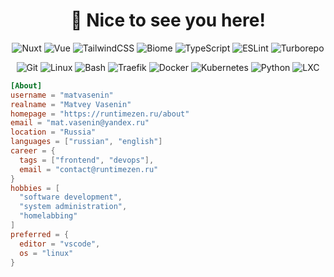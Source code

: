 <h1 align=center>
  👋 Nice to see you here!
</h1>

<p align=center>
  <img alt="Nuxt" src="https://img.shields.io/badge/Nuxt-00DC82?style=flat-square&logo=nuxt&logoColor=white">
  <img alt="Vue" src="https://img.shields.io/badge/Vue-4FC08D?style=flat-square&logo=vuedotjs&logoColor=white">
  <img alt="TailwindCSS" src="https://img.shields.io/badge/TailwindCSS-06B6D4?style=flat-square&logo=tailwindcss&logoColor=white">
  <img alt="Biome" src="https://img.shields.io/badge/Biome-60A5FA?style=flat-square&logo=biome&logoColor=white">
  <img alt="TypeScript" src="https://img.shields.io/badge/TypeScript-3178C6?style=flat-square&logo=typescript&logoColor=white">
  <img alt="ESLint" src="https://img.shields.io/badge/ESLint-4B32C3?style=flat-square&logo=eslint&logoColor=white">
  <img alt="Turborepo" src="https://img.shields.io/badge/Turborepo-FF1E56?style=flat-square&logo=turborepo&logoColor=white">
</p>
<p align=center>
  <img alt="Git" src="https://img.shields.io/badge/Git-F05032?style=flat-square&logo=git&logoColor=white">
  <img alt="Linux" src="https://img.shields.io/badge/Linux-c99703?style=flat-square&logo=linux&logoColor=white">
  <img alt="Bash" src="https://img.shields.io/badge/Bash-4EAA25?style=flat-square&logo=gnubash&logoColor=white">
  <img alt="Traefik" src="https://img.shields.io/badge/Traefik-24A1C1?style=flat-square&logo=traefik-proxy&logoColor=white">
  <img alt="Docker" src="https://img.shields.io/badge/Docker-2496ED?style=flat-square&logo=docker&logoColor=white">
  <img alt="Kubernetes" src="https://img.shields.io/badge/Kubernetes-326CE5?style=flat-square&logo=kubernetes&logoColor=white">
  <img alt="Python" src="https://img.shields.io/badge/Python-3776AB?style=flat-square&logo=python&logoColor=white">
  <img alt="LXC" src="https://img.shields.io/badge/LXC-333333?style=flat-square&logo=linuxcontainers&logoColor=white">
</p>

```toml
[About]
username = "matvasenin"
realname = "Matvey Vasenin"
homepage = "https://runtimezen.ru/about"
email = "mat.vasenin@yandex.ru"
location = "Russia"
languages = ["russian", "english"]
career = {
  tags = ["frontend", "devops"],
  email = "contact@runtimezen.ru"
}
hobbies = [
  "software development",
  "system administration",
  "homelabbing"
]
preferred = {
  editor = "vscode",
  os = "linux"
}
```
